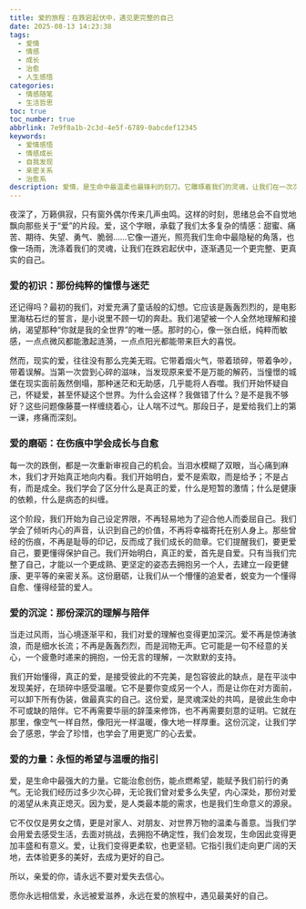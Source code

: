 ```yaml
---
title: 爱的旅程：在跌宕起伏中，遇见更完整的自己
date: 2025-08-13 14:23:38
tags:
  - 爱情
  - 情感
  - 成长
  - 治愈
  - 人生感悟
categories:
  - 情感随笔
  - 生活哲思
toc: true
toc_number: true
abbrlink: 7e9f0a1b-2c3d-4e5f-6789-0abcdef12345
keywords:
  - 爱情感悟
  - 情感成长
  - 自我发现
  - 亲密关系
  - 治愈系
description: 爱情，是生命中最温柔也最锋利的刻刀。它雕琢着我们的灵魂，让我们在一次次心动与心碎中，逐渐看清自己，也学会如何去爱。这篇文章，将带你走进爱的深处，感受它的磨砺与馈赠，最终发现，爱是一场与自我和解的旅程。
---
```


夜深了，万籁俱寂，只有窗外偶尔传来几声虫鸣。这样的时刻，思绪总会不自觉地飘向那些关于“爱”的片段。爱，这个字眼，承载了我们太多复杂的情感：甜蜜、痛苦、期待、失望、勇气、脆弱……它像一道光，照亮我们生命中最隐秘的角落，也像一场雨，洗涤着我们的灵魂，让我们在跌宕起伏中，逐渐遇见一个更完整、更真实的自己。

### 爱的初识：那份纯粹的憧憬与迷茫

还记得吗？最初的我们，对爱充满了童话般的幻想。它应该是轰轰烈烈的，是电影里海枯石烂的誓言，是小说里不顾一切的奔赴。我们渴望被一个人全然地理解和接纳，渴望那种“你就是我的全世界”的唯一感。那时的心，像一张白纸，纯粹而敏感，一点点微风都能激起涟漪，一点点阳光都能带来巨大的喜悦。

然而，现实的爱，往往没有那么完美无瑕。它带着烟火气，带着琐碎，带着争吵，带着误解。当第一次尝到心碎的滋味，当发现原来爱不是万能的解药，当憧憬的城堡在现实面前轰然倒塌，那种迷茫和无助感，几乎能将人吞噬。我们开始怀疑自己，怀疑爱，甚至怀疑这个世界。为什么会这样？我做错了什么？是不是我不够好？这些问题像藤蔓一样缠绕着心，让人喘不过气。那段日子，是爱给我们上的第一课，疼痛而深刻。

### 爱的磨砺：在伤痕中学会成长与自愈

每一次的跌倒，都是一次重新审视自己的机会。当泪水模糊了双眼，当心痛到麻木，我们才开始真正地向内看。我们开始明白，爱不是索取，而是给予；不是占有，而是成全。我们学会了区分什么是真正的爱，什么是短暂的激情；什么是健康的依赖，什么是病态的纠缠。

这个阶段，我们开始为自己设定界限，不再轻易地为了迎合他人而委屈自己。我们学会了倾听内心的声音，认识到自己的价值，不再将幸福寄托在别人身上。那些曾经的伤痕，不再是耻辱的印记，反而成了我们成长的勋章。它们提醒我们，要更爱自己，要更懂得保护自己。我们开始明白，真正的爱，首先是自爱。只有当我们完整了自己，才能以一个更成熟、更坚定的姿态去拥抱另一个人，去建立一段更健康、更平等的亲密关系。这份磨砺，让我们从一个懵懂的追爱者，蜕变为一个懂得自愈、懂得经营的爱人。

### 爱的沉淀：那份深沉的理解与陪伴

当走过风雨，当心境逐渐平和，我们对爱的理解也变得更加深沉。爱不再是惊涛骇浪，而是细水长流；不再是轰轰烈烈，而是润物无声。它可能是一句不经意的关心，一个疲惫时递来的拥抱，一份无言的理解，一次默默的支持。

我们开始懂得，真正的爱，是接受彼此的不完美，是包容彼此的缺点，是在平淡中发现美好，在琐碎中感受温暖。它不是要你变成另一个人，而是让你在对方面前，可以卸下所有伪装，做最真实的自己。这份爱，是灵魂深处的共鸣，是彼此生命中不可或缺的陪伴。它不再需要华丽的辞藻来修饰，也不再需要刻意的证明。它就在那里，像空气一样自然，像阳光一样温暖，像大地一样厚重。这份沉淀，让我们学会了感恩，学会了珍惜，也学会了用更宽广的心去爱。

### 爱的力量：永恒的希望与温暖的指引

爱，是生命中最强大的力量。它能治愈创伤，能点燃希望，能赋予我们前行的勇气。无论我们经历过多少次心碎，无论我们曾对爱多么失望，内心深处，那份对爱的渴望从未真正熄灭。因为爱，是人类最本能的需求，也是我们生命意义的源泉。

它不仅仅是男女之情，更是对家人、对朋友、对世界万物的温柔与善意。当我们学会用爱去感受生活，去面对挑战，去拥抱不确定性，我们会发现，生命因此变得更加丰盛和有意义。爱，让我们变得更柔软，也更坚韧。它指引我们走向更广阔的天地，去体验更多的美好，去成为更好的自己。

所以，亲爱的你，请永远不要对爱失去信心。

愿你永远相信爱，永远被爱滋养，永远在爱的旅程中，遇见最美好的自己。